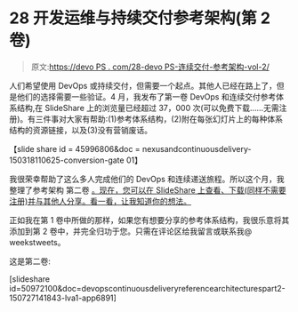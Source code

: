 # 28 开发运维与持续交付参考架构(第 2 卷)

> 原文:[https://devo PS . com/28-devo PS-连续交付-参考架构-vol-2/](https://devops.com/28-devops-continuous-delivery-reference-architectures-vol-2/)

人们希望使用 DevOps 或持续交付，但需要一个起点。其他人已经在路上了，但是他们的选择需要一些验证。4 月，我发布了第一卷 DevOps 和连续交付参考体系结构,在 SlideShare 上的浏览量已经超过 37，000 次(可以免费下载……无需注册)。有三件事对大家有帮助:(1)参考体系结构，(2)附在每张幻灯片上的每种体系结构的资源链接，以及(3)没有营销废话。

【slide share id = 45996806&doc = nexusandcontinuousdelivery-150318110625-conversion-gate 01】

我很荣幸帮助了这么多人完成他们的 DevOps 和连续递送旅程。所以这个月，我整理了参考架构 第二卷 [。现在，您可以在 SlideShare 上查看、下载(同样不需要注册)并与其他人分享。看一看，让我知道你的想法。](http://www.slideshare.net/SonatypeCorp/devops-and-continuous-delivery-reference-architectures?ref=http://www.slideshare.net/SonatypeCorp/slideshelf)

正如我在第 1 卷中所做的那样，如果您有想要分享的参考体系结构，我很乐意将其添加到第 2 卷中，并完全归功于您。只需在评论区给我留言或联系我@ weekstweets。

这是第二卷:

[slideshare id=50972100&doc=devopscontinuousdeliveryreferencearchitecturespart2-150727141843-lva1-app6891]